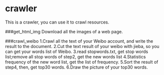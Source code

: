 # crawler

This is a crawler, you can use it to crawl resources.

###get_html_img
Download all the images of a web page.

###crawl_weibo
1.Crawl all the text of your Weibo account, and write the result to the document.
2.Cut the text result of your weibo with jieba, so you can get your words list of Weibo.
3.read stopwords.txt, get stop words list;remove all stop words of step2, get the new words list
4.Statistics frequency of the new word list, get the list of frequency.
5.Sort the result of step4, then, get top30 words.
6.Draw the picture of your top30 words.
